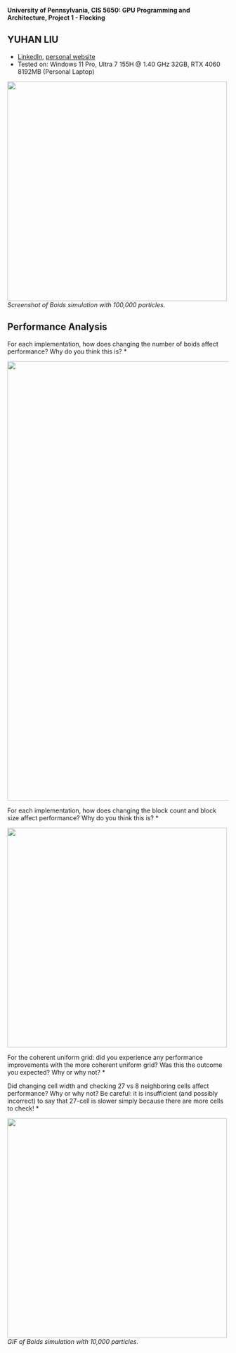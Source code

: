 **University of Pennsylvania, CIS 5650: GPU Programming and Architecture,
Project 1 - Flocking**

## YUHAN LIU
  * [LinkedIn](https://www.linkedin.com/in/yuhan-liu-/), [personal website](https://liuyuhan.me/)
  * Tested on: Windows 11 Pro, Ultra 7 155H @ 1.40 GHz 32GB, RTX 4060 8192MB (Personal Laptop)

<p>
<img src="https://github.com/yuhanliu-tech/GPU-CUDA-Flocking/blob/main/images/screenshot.png" width="500"/>
<em>Screenshot of Boids simulation with 100,000 particles.</em>
</p>

## Performance Analysis

For each implementation, how does changing the number of boids affect performance? Why do you think this is?
* 

<img src="https://github.com/yuhanliu-tech/GPU-CUDA-Flocking/blob/main/images/FPS_boidnum.png" width="1000"/>

For each implementation, how does changing the block count and block size affect performance? Why do you think this is?
* 

<img src="https://github.com/yuhanliu-tech/GPU-CUDA-Flocking/blob/main/images/FPS_blocksize.png" width="500"/>

For the coherent uniform grid: did you experience any performance improvements with the more coherent uniform grid? Was this the outcome you expected? Why or why not?
* 

Did changing cell width and checking 27 vs 8 neighboring cells affect performance? Why or why not? Be careful: it is insufficient (and possibly incorrect) to say that 27-cell is slower simply because there are more cells to check!
* 

<p>
<img src="https://github.com/yuhanliu-tech/GPU-CUDA-Flocking/blob/main/images/gif.gif" width="500"/>
<em>GIF of Boids simulation with 10,000 particles.</em>
</p>
